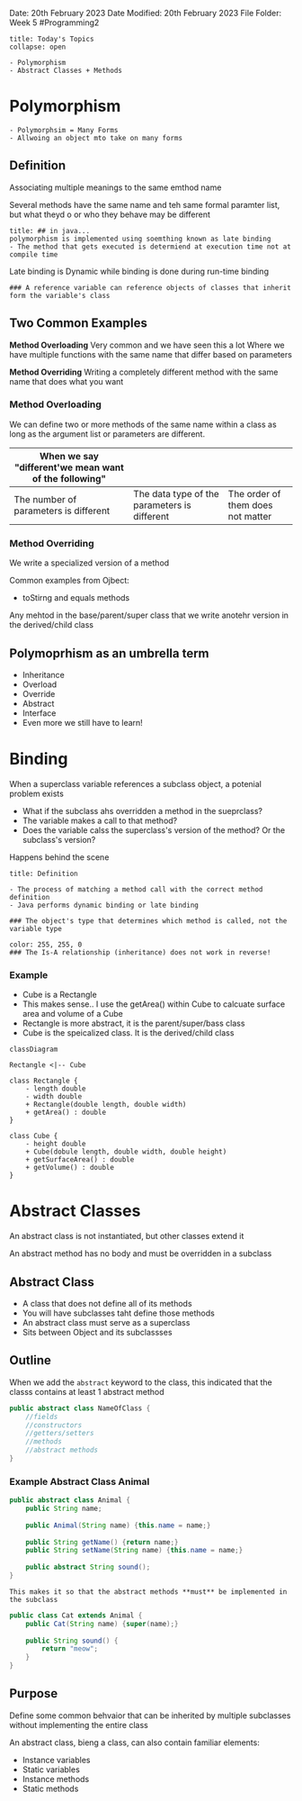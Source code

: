 Date: 20th February 2023
Date Modified: 20th February 2023
File Folder: Week 5
#Programming2 

```ad-abstract
title: Today's Topics
collapse: open

- Polymorphism
- Abstract Classes + Methods

```


# Polymorphism

```ad-summary
- Polymorphsim = Many Forms
- Allwoing an object mto take on many forms
```

## Definition

Associating multiple meanings to the same emthod name

Several methods have the same name and teh same formal paramter list, but what theyd o or who they behave may be different

```ad-warning
title: ## in java...
polymorphism is implemented using soemthing known as late binding 
- The method that gets executed is determiend at execution time not at compile time
```

Late binding is Dynamic while binding is done during run-time binding

```ad-note
### A reference variable can reference objects of classes that inherit form the variable's class
```

## Two Common Examples

**Method Overloading**
Very common and we have seen this a lot
Where we have multiple functions with the same name that differ based on parameters

**Method Overriding**
Writing a completely different method with the same name that does what you want

### Method Overloading

We can define two or more methods of the same name within a class as long as the argument list or parameters are different.

| When we say "different'we mean want of the following" |                                              |                                   |
| ---------------------------------------------------- | -------------------------------------------- | --------------------------------- |
| The number of parameters is different                | The data type of the parameters is different | The order of them does not matter | 


### Method Overriding

We write a specialized version of a method

Common examples from Ojbect:
- toStirng and equals methods

Any mehtod in the base/parent/super class that we write anotehr version in the derived/child class


## Polymoprhism as an umbrella term

- Inheritance
- Overload
- Override
- Abstract
- Interface
- Even more we still have to learn!

# Binding

When a superclass variable references a subclass object, a potenial problem exists
- What if the subclass ahs overridden a method in the sueprclass?
- The variable makes a call to that method?
- Does the variable calss the superclass's version of the method? Or the subclass's version?

Happens behind the scene

```ad-summary
title: Definition

- The process of matching a method call with the correct method definition
- Java performs dynamic binding or late binding
```


```ad-important
### The object's type that determines which method is called, not the variable type
```

```ad-important
color: 255, 255, 0
### The Is-A relationship (inheritance) does not work in reverse!
```

### Example

- Cube is a Rectangle
- This makes sense.. I use the getArea() within Cube to calcuate surface area and volume of a Cube
- Rectangle is more abstract, it is the parent/super/bass class
- Cube is the speicalized class. It is the derived/child class

```mermaid 
classDiagram

Rectangle <|-- Cube

class Rectangle {
	- length double
	- width double
	+ Rectangle(double length, double width)
	+ getArea() : double
}

class Cube {
	- height double
	+ Cube(dobule length, double width, double height)
	+ getSurfaceArea() : double
	+ getVolume() : double
}
```

# Abstract Classes

An abstract class is not instantiated, but other classes extend it

An abstract method has no body and must be overridden in a subclass

## Abstract Class

- A class that does not define all of its methods
- You will have subclasses taht define those methods
- An abstract class must serve as a superclass
- Sits between Object and its subclassses

## Outline

When we add the `abstract` keyword to the class, this indicated that the classs contains at least 1 abstract method

```java
public abstract class NameOfClass {
	//fields
	//constructors
	//getters/setters
	//methods
	//abstract methods
}
```

### Example Abstract Class Animal

```java
public abstract class Animal {
	public String name;
	
	public Animal(String name) {this.name = name;}
	
	public String getName() {return name;}
	public String setName(String name) {this.name = name;}
	
	public abstract String sound();
}
```

```ad-note
This makes it so that the abstract methods **must** be implemented in the subclass
```

```java
public class Cat extends Animal {
	public Cat(String name) {super(name);}
	
	public String sound() {
		return "meow";
	}
}
```

## Purpose

Define some common behvaior that can be inherited by multiple subclasses without implementing the entire class

An abstract class, bieng a class, can also contain familiar elements:
- Instance variables
- Static variables
- Instance methods
- Static methods



